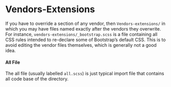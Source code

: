 # Vendors-Extensions

If you have to override a section of any vendor, then `Vendors-extensions/` in which you may have files named exactly after the vendors they overwrite. For instance, `vendors-extensions/_bootstrap.scss` is a file containing all CSS rules intended to re-declare some of Bootstrap’s default CSS. This is to avoid editing the vendor files themselves, which is generally not a good idea.

#### All File
The all file (usually labelled `all.scss`) is just typical import file that contains all code base of the directory.
